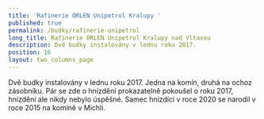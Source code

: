 ```yaml
---
title: 'Rafinerie ORLEN Unipetrol Kralupy '
published: true
permalink: /budky/rafinerie-unipetrol
long_title: Rafinerie ORLEN Unipetrol Kralupy nad Vltavou
description: Dvě budky instalovány v lednu roku 2017.
position: 16
layout: two_columns_page
---
```

Dvě budky instalovány v lednu roku 2017. Jedna na komín, druhá na ochoz zásobníku. Pár se zde o hnízdění prokazatelně pokoušel o roku 2017, hnízdění ale nikdy nebylo úspěšné. Samec hnízdící v roce 2020 se narodil v roce 2015 na komíně v Michli.
